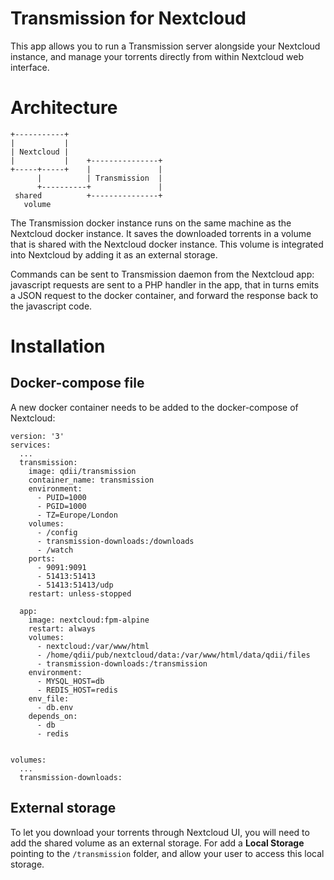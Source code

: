 # Transmission for Nextcloud

This app allows you to run a Transmission server alongside your Nextcloud instance, and manage your torrents directly from within Nextcloud web interface.

# Architecture
```
+-----------+
|           |
| Nextcloud |
|           |    +---------------+
+-----+-----+    |               |
      |          | Transmission  |
      +----------+               |
 shared          +---------------+
   volume
```
The Transmission docker instance runs on the same machine as the Nextcloud docker instance. It saves the downloaded torrents in a volume that is shared with the Nextcloud docker instance. This volume is integrated into Nextcloud by adding it as an external storage.

Commands can be sent to Transmission daemon from the Nextcloud app: javascript requests are sent to a PHP handler in the app, that in turns emits a JSON request to the docker container, and forward the response back to the javascript code.

# Installation

## Docker-compose file

A new docker container needs to be added to the docker-compose of Nextcloud:
```
version: '3'
services:  
  ...
  transmission:
    image: qdii/transmission
    container_name: transmission
    environment:
      - PUID=1000
      - PGID=1000
      - TZ=Europe/London
    volumes:
      - /config
      - transmission-downloads:/downloads
      - /watch
    ports:
      - 9091:9091
      - 51413:51413
      - 51413:51413/udp
    restart: unless-stopped

  app:
    image: nextcloud:fpm-alpine
    restart: always
    volumes:
      - nextcloud:/var/www/html
      - /home/qdii/pub/nextcloud/data:/var/www/html/data/qdii/files
      - transmission-downloads:/transmission
    environment:
      - MYSQL_HOST=db
      - REDIS_HOST=redis
    env_file:
      - db.env
    depends_on:
      - db
      - redis


volumes:
  ...
  transmission-downloads:
```
## External storage
To let you download your torrents through Nextcloud UI, you will need to add the shared volume as an external storage.
For add a **Local Storage** pointing to the `/transmission` folder, and allow your user to access this local storage.

